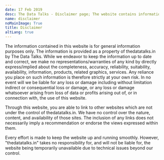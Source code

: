 ```yaml
---
date: 17 Feb 2019
desc: The Data Talks - Disclaimer page; The website contains information about politics, economics, environment & others.
name: disclaimer
noMainImage: True
title: Disclaimer
altLang: true
---
```


The information contained in this website is for general information
purposes only. The information is provided as a property of
thedatatalks.in by The Data Talks. While we endeavor to keep
the information up to date and correct, we make no
representations/warranties of any kind by directly express/implied about
the completeness, accuracy, reliability, suitability, availability,
information, products, related graphics, services. Any reliance you
place on such information is therefore strictly at your own risk.
In no event will we be liable for any loss or damage including without
limitation indirect or consequential loss or damage, or any loss or
damage whatsoever arising from loss of data or profits arising out of,
or in connection with, the use of this website.

Through this website, you are able to link to other websites which are
not under the control of thedatatalks.in. We have no control over
the nature, content, and availability of those sites. The inclusion of
any links does not necessarily imply a recommendation or endorse the
views expressed within them.

Every effort is made to keep the website up and running smoothly.
However, "thedatatalks.in" takes no responsibility for, and will
not be liable for, the website being temporarily unavailable due to
technical issues beyond our control.

<style>

</style>